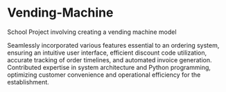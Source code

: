 # Vending-Machine
School Project involving creating a vending machine model

Seamlessly incorporated various features essential to an ordering system, ensuring an intuitive user interface, efficient discount code utilization, accurate tracking of order timelines, and automated invoice generation. Contributed expertise in system architecture and Python programming, optimizing customer convenience and operational efficiency for the establishment.
